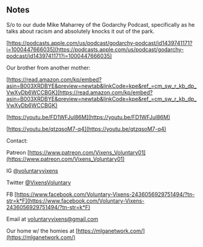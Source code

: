 ## Notes

S/o to our dude Mike Maharrey of the Godarchy Podcast, specifically as he talks about racism and absolutely knocks it out of the park.

[https://podcasts.apple.com/us/podcast/godarchy-podcast/id1439741171?i=1000447666035](https://podcasts.apple.com/us/podcast/godarchy-podcast/id1439741171?i=1000447666035)

Our brother from another mother:

[https://read.amazon.com/kp/embed?asin=B003XRDBYE&preview=newtab&linkCode=kpe&ref_=cm_sw_r_kb_dp_VwXyDb6WCCBGK](https://read.amazon.com/kp/embed?asin=B003XRDBYE&preview=newtab&linkCode=kpe&ref_=cm_sw_r_kb_dp_VwXyDb6WCCBGK)

[https://youtu.be/FD1WFJul86M](https://youtu.be/FD1WFJul86M)

[https://youtu.be/qtzqsoM7-q4](https://youtu.be/qtzqsoM7-q4)

Contact:

Patreon [https://www.patreon.com/Vixens_Voluntary01](https://www.patreon.com/Vixens_Voluntary01)

IG [@voluntaryvixens](https://www.instagram.com/voluntaryvixens/)

Twitter [@VixensVoluntary](https://twitter.com/VixensVoluntary)

FB [https://www.facebook.com/Voluntary-Vixens-2436056929751494/?tn-str=k*F](https://www.facebook.com/Voluntary-Vixens-2436056929751494/?tn-str=k*F)

Email at [voluntaryvixens@gmail.com](mailto:voluntaryvixens@gmail.com)

Our home w/ the homies at [https://mlganetwork.com/](https://mlganetwork.com/)
